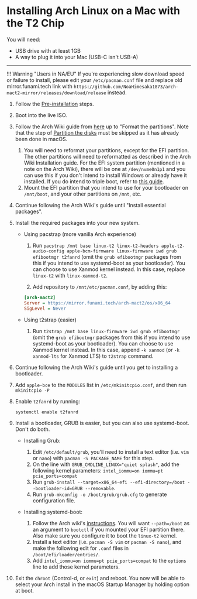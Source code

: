 # Installing Arch Linux on a Mac with the T2 Chip

You will need:

- USB drive with at least 1GB
- A way to plug it into your Mac (USB-C isn't USB-A)

---

!!! Warning "Users in NA/EU"
    If you're experiencing slow download speed or failure to install, please edit your `/etc/pacman.conf` file and replace old mirror.funami.tech link with `https://github.com/NoaHimesaka1873/arch-mact2-mirror/releases/download/release` instead.

1. Follow the [Pre-installation](https://wiki.t2linux.org/guides/preinstall) steps.

2. Boot into the live ISO.

3. Follow the Arch Wiki guide from [here](https://wiki.archlinux.org/title/Installation_guide#Set_the_console_keyboard_layout_and_font) up to "Format the partitions". Note that the step of [Partition the disks](https://wiki.archlinux.org/title/Installation_guide#Partition_the_disks) must be skipped as it has already been done in macOS.

    1. You will need to reformat your partitions, except for the EFI partition. The other partitions will need to reformatted as described in the Arch Wiki Installation guide. For the EFI system partition (mentioned in a note on the Arch Wiki), there will be one at `/dev/nvme0n1p1` and you can use this if you don't intend to install Windows or already have it installed. If you do intend to triple boot, refer to [this guide](https://wiki.t2linux.org/guides/windows/).
    2. Mount the EFI partition that you intend to use for your bootloader on `/mnt/boot`, and your other partitions on `/mnt`, etc.

4. Continue following the Arch Wiki's guide until "Install essential packages".

5. Install the required packages into your new system.

    -    Using pacstrap (more vanilla Arch experience)

         1. Run `pacstrap /mnt base linux-t2 linux-t2-headers apple-t2-audio-config apple-bcm-firmware linux-firmware iwd grub efibootmgr t2fanrd` (omit the `grub efibootmgr` packages from this if you intend to use systemd-boot as your bootloader). You can choose to use Xanmod kernel instead. In this case, replace `linux-t2` with `linux-xanmod-t2`.

         2. Add repository to `/mnt/etc/pacman.conf`, by adding this:

         ```ini
         [arch-mact2]
         Server = https://mirror.funami.tech/arch-mact2/os/x86_64
         SigLevel = Never
         ```

    -    Using t2strap (easier)

         1. Run `t2strap /mnt base linux-firmware iwd grub efibootmgr` (omit the `grub efibootmgr` packages from this if you intend to use systemd-boot as your bootloader). You can choose to use Xanmod kernel instead. In this case, append `-k xanmod` (or `-k xanmod-lts` for Xanmod LTS) to `t2strap` command.

6. Continue following the Arch Wiki's guide until you get to installing a bootloader.

7. Add `apple-bce` to the `MODULES` list in `/etc/mkinitcpio.conf`, and then run `mkinitcpio -P`

8. Enable `t2fanrd` by running:

     ```bash
     systemctl enable t2fanrd
     ```

9. Install a bootloader, GRUB is easier, but you can also use systemd-boot. Don't do both.

    -   Installing Grub:

        1. Edit `/etc/default/grub`, you'll need to install a text editor (i.e. `vim` or `nano`) with `pacman -S PACKAGE_NAME` for this step.
        2. On the line with `GRUB_CMDLINE_LINUX="quiet splash"`, add the following kernel parameters: `intel_iommu=on iommu=pt pcie_ports=compat`
        3. Run `grub-install --target=x86_64-efi --efi-directory=/boot --bootloader-id=GRUB --removable`.
        4. Run `grub-mkconfig -o /boot/grub/grub.cfg` to generate configuration file.

    -   Installing systemd-boot:

        1. Follow the Arch wiki's [instructions](https://wiki.archlinux.org/title/Systemd-boot#Installation). You will want `--path=/boot` as an argument to `bootctl` if you mounted your EFI partition there. Also make sure you configure it to boot the `linux-t2` kernel.
        2. Install a text editor (i.e. `pacman -S vim` or `pacman -S nano`), and make the following edit for `.conf` files in `/boot/efi/loader/entries/`.
        3. Add `intel_iommu=on iommu=pt pcie_ports=compat` to the `options` line to add those kernel parameters.

10. Exit the `chroot` (Control-d, or `exit`) and reboot. You now will be able to select your Arch install in the macOS Startup Manager by holding option at boot.
